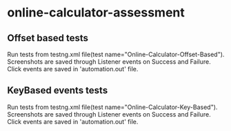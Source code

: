 # online-calculator-assessment

## Offset based tests
Run tests from testng.xml file(test name="Online-Calculator-Offset-Based").
Screenshots are saved through Listener events on Success and Failure.
Click events are saved in 'automation.out' file.

## KeyBased events tests
Run tests from testng.xml file(test name="Online-Calculator-Key-Based").
Screenshots are saved through Listener events on Success and Failure.
Click events are saved in 'automation.out' file.
